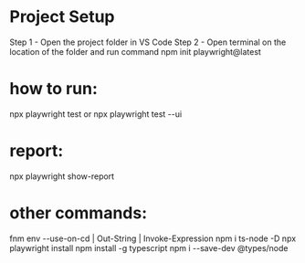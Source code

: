 # Project Setup
Step 1 - Open the project folder in VS Code
Step 2 - Open terminal on the location of the folder and run command  npm init playwright@latest

# how to run:
npx playwright test
or
npx playwright test --ui

# report:
npx playwright show-report

# other commands:
fnm env --use-on-cd | Out-String | Invoke-Expression
npm i ts-node -D
npx playwright install
npm install -g typescript
npm i --save-dev @types/node